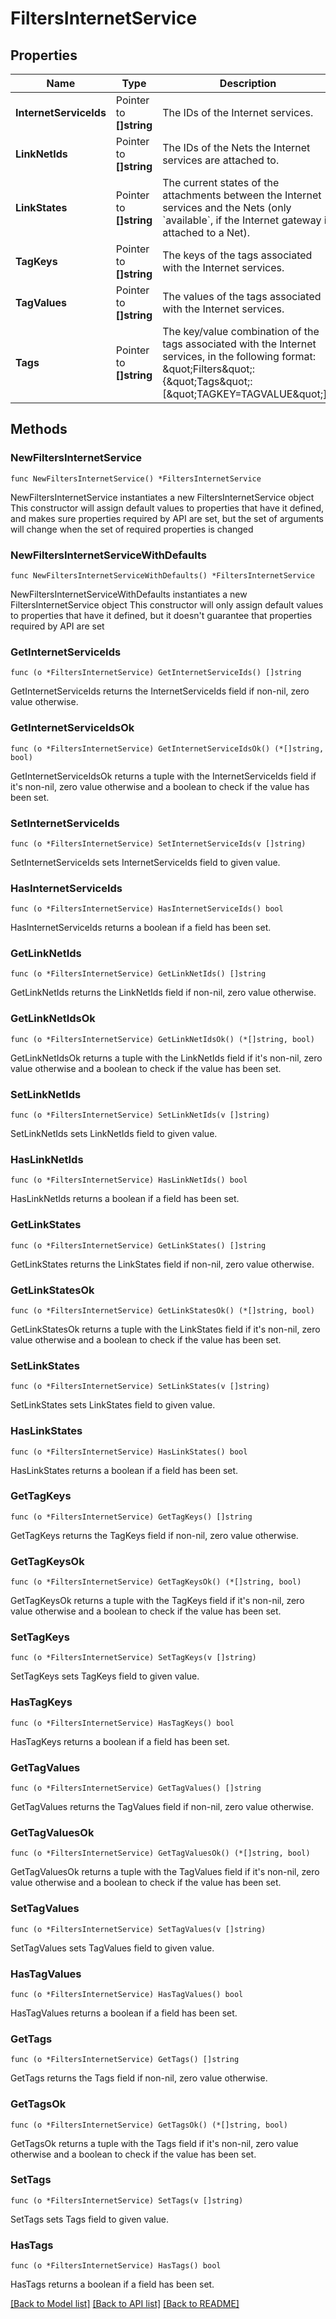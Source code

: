 # FiltersInternetService

## Properties

Name | Type | Description | Notes
------------ | ------------- | ------------- | -------------
**InternetServiceIds** | Pointer to **[]string** | The IDs of the Internet services. | [optional] 
**LinkNetIds** | Pointer to **[]string** | The IDs of the Nets the Internet services are attached to. | [optional] 
**LinkStates** | Pointer to **[]string** | The current states of the attachments between the Internet services and the Nets (only &#x60;available&#x60;, if the Internet gateway is attached to a Net). | [optional] 
**TagKeys** | Pointer to **[]string** | The keys of the tags associated with the Internet services. | [optional] 
**TagValues** | Pointer to **[]string** | The values of the tags associated with the Internet services. | [optional] 
**Tags** | Pointer to **[]string** | The key/value combination of the tags associated with the Internet services, in the following format: &amp;quot;Filters&amp;quot;:{&amp;quot;Tags&amp;quot;:[&amp;quot;TAGKEY&#x3D;TAGVALUE&amp;quot;]}. | [optional] 

## Methods

### NewFiltersInternetService

`func NewFiltersInternetService() *FiltersInternetService`

NewFiltersInternetService instantiates a new FiltersInternetService object
This constructor will assign default values to properties that have it defined,
and makes sure properties required by API are set, but the set of arguments
will change when the set of required properties is changed

### NewFiltersInternetServiceWithDefaults

`func NewFiltersInternetServiceWithDefaults() *FiltersInternetService`

NewFiltersInternetServiceWithDefaults instantiates a new FiltersInternetService object
This constructor will only assign default values to properties that have it defined,
but it doesn't guarantee that properties required by API are set

### GetInternetServiceIds

`func (o *FiltersInternetService) GetInternetServiceIds() []string`

GetInternetServiceIds returns the InternetServiceIds field if non-nil, zero value otherwise.

### GetInternetServiceIdsOk

`func (o *FiltersInternetService) GetInternetServiceIdsOk() (*[]string, bool)`

GetInternetServiceIdsOk returns a tuple with the InternetServiceIds field if it's non-nil, zero value otherwise
and a boolean to check if the value has been set.

### SetInternetServiceIds

`func (o *FiltersInternetService) SetInternetServiceIds(v []string)`

SetInternetServiceIds sets InternetServiceIds field to given value.

### HasInternetServiceIds

`func (o *FiltersInternetService) HasInternetServiceIds() bool`

HasInternetServiceIds returns a boolean if a field has been set.

### GetLinkNetIds

`func (o *FiltersInternetService) GetLinkNetIds() []string`

GetLinkNetIds returns the LinkNetIds field if non-nil, zero value otherwise.

### GetLinkNetIdsOk

`func (o *FiltersInternetService) GetLinkNetIdsOk() (*[]string, bool)`

GetLinkNetIdsOk returns a tuple with the LinkNetIds field if it's non-nil, zero value otherwise
and a boolean to check if the value has been set.

### SetLinkNetIds

`func (o *FiltersInternetService) SetLinkNetIds(v []string)`

SetLinkNetIds sets LinkNetIds field to given value.

### HasLinkNetIds

`func (o *FiltersInternetService) HasLinkNetIds() bool`

HasLinkNetIds returns a boolean if a field has been set.

### GetLinkStates

`func (o *FiltersInternetService) GetLinkStates() []string`

GetLinkStates returns the LinkStates field if non-nil, zero value otherwise.

### GetLinkStatesOk

`func (o *FiltersInternetService) GetLinkStatesOk() (*[]string, bool)`

GetLinkStatesOk returns a tuple with the LinkStates field if it's non-nil, zero value otherwise
and a boolean to check if the value has been set.

### SetLinkStates

`func (o *FiltersInternetService) SetLinkStates(v []string)`

SetLinkStates sets LinkStates field to given value.

### HasLinkStates

`func (o *FiltersInternetService) HasLinkStates() bool`

HasLinkStates returns a boolean if a field has been set.

### GetTagKeys

`func (o *FiltersInternetService) GetTagKeys() []string`

GetTagKeys returns the TagKeys field if non-nil, zero value otherwise.

### GetTagKeysOk

`func (o *FiltersInternetService) GetTagKeysOk() (*[]string, bool)`

GetTagKeysOk returns a tuple with the TagKeys field if it's non-nil, zero value otherwise
and a boolean to check if the value has been set.

### SetTagKeys

`func (o *FiltersInternetService) SetTagKeys(v []string)`

SetTagKeys sets TagKeys field to given value.

### HasTagKeys

`func (o *FiltersInternetService) HasTagKeys() bool`

HasTagKeys returns a boolean if a field has been set.

### GetTagValues

`func (o *FiltersInternetService) GetTagValues() []string`

GetTagValues returns the TagValues field if non-nil, zero value otherwise.

### GetTagValuesOk

`func (o *FiltersInternetService) GetTagValuesOk() (*[]string, bool)`

GetTagValuesOk returns a tuple with the TagValues field if it's non-nil, zero value otherwise
and a boolean to check if the value has been set.

### SetTagValues

`func (o *FiltersInternetService) SetTagValues(v []string)`

SetTagValues sets TagValues field to given value.

### HasTagValues

`func (o *FiltersInternetService) HasTagValues() bool`

HasTagValues returns a boolean if a field has been set.

### GetTags

`func (o *FiltersInternetService) GetTags() []string`

GetTags returns the Tags field if non-nil, zero value otherwise.

### GetTagsOk

`func (o *FiltersInternetService) GetTagsOk() (*[]string, bool)`

GetTagsOk returns a tuple with the Tags field if it's non-nil, zero value otherwise
and a boolean to check if the value has been set.

### SetTags

`func (o *FiltersInternetService) SetTags(v []string)`

SetTags sets Tags field to given value.

### HasTags

`func (o *FiltersInternetService) HasTags() bool`

HasTags returns a boolean if a field has been set.


[[Back to Model list]](../README.md#documentation-for-models) [[Back to API list]](../README.md#documentation-for-api-endpoints) [[Back to README]](../README.md)



